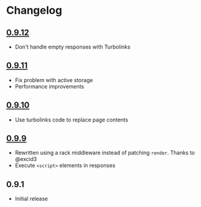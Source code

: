# Changelog

## [0.9.12](https://github.com/jorgemanrubia/turbolinks_render/pull/13)

- Don't handle empty responses with Turbolinks

## [0.9.11](https://github.com/jorgemanrubia/turbolinks_render/pull/11)

- Fix problem with active storage
- Performance improvements

## [0.9.10](https://github.com/jorgemanrubia/turbolinks_render/pull/8)

- Use turbolinks code to replace page contents

## [0.9.9](https://github.com/jorgemanrubia/turbolinks_render/pull/6)

- Rewritten using a rack middleware instead of patching `render`. Thanks to @excid3
- Execute `<script>` elements in responses 

## 0.9.1

- Initial release
